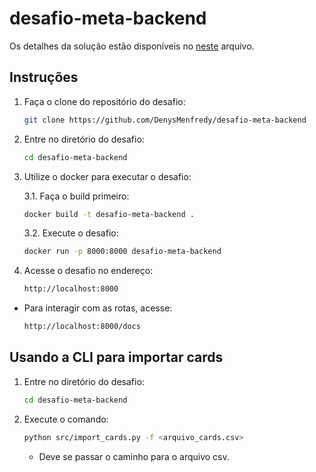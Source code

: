 # desafio-meta-backend
Os detalhes da solução estão disponíveis no [neste](descricao_solucao.pdf) arquivo.
## Instruções
1. Faça o clone do repositório do desafio:
    ```bash
    git clone https://github.com/DenysMenfredy/desafio-meta-backend
    ```
2. Entre no diretório do desafio:
    ```bash
    cd desafio-meta-backend
    ```
3. Utilize o docker para executar o desafio:
    
    3.1. Faça o build primeiro:
    ```bash
    docker build -t desafio-meta-backend .
    ```
    3.2. Execute o desafio:
    ```bash
    docker run -p 8000:8000 desafio-meta-backend
    ```
4. Acesse o desafio no endereço:
    ```bash
    http://localhost:8000
    ```

- Para interagir com as rotas, acesse:
    ```bash
    http://localhost:8000/docs
    ```

## Usando a CLI para importar cards
1. Entre no diretório do desafio:
    ```bash
    cd desafio-meta-backend
    ```
2. Execute o comando:
    ```bash
    python src/import_cards.py -f <arquivo_cards.csv>
    ```
    - Deve se passar o caminho para o arquivo csv.
